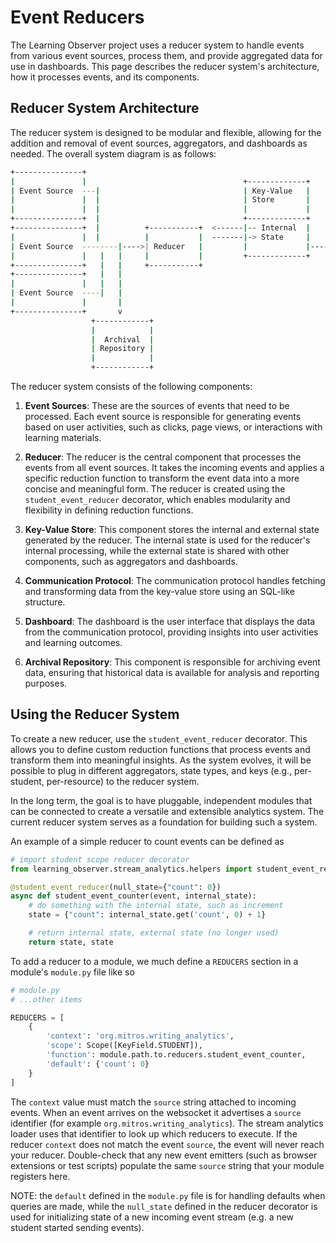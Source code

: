 # Event Reducers

The Learning Observer project uses a reducer system to handle events from various event sources, process them, and provide aggregated data for use in dashboards. This page describes the reducer system's architecture, how it processes events, and its components.

## Reducer System Architecture

The reducer system is designed to be modular and flexible, allowing for the addition and removal of event sources, aggregators, and dashboards as needed. The overall system diagram is as follows:

```bash
+---------------+
|               |                                   +-------------+
| Event Source  ---|                                | Key-Value   |
|               |  |                                | Store       |
|               |  |                                |             |
+---------------+  |                                +-------------+
+---------------+  |          +-----------+  <------|-- Internal  |
|               |  |          |           |  -------|-> State     |       +---------------+      +------------+
| Event Source  --------|---->| Reducer   |         |             |------>|               |      |            |
|               |   |   |     |           |         +-------------+       | Communication |----> | Dashboard  |
+---------------+   |   |     +-----------+                               | Protocol      |      |            |
+---------------+   |   |                                                 +---------------+      +------------+
|               |   |   |
| Event Source  ----|   |
|               |       |
+---------------+       v
                  +------------+
                  |            |
                  |  Archival  |
                  | Repository |
                  |            |
                  +------------+
```

The reducer system consists of the following components:

1. **Event Sources**: These are the sources of events that need to be processed. Each event source is responsible for generating events based on user activities, such as clicks, page views, or interactions with learning materials.

2. **Reducer**: The reducer is the central component that processes the events from all event sources. It takes the incoming events and applies a specific reduction function to transform the event data into a more concise and meaningful form. The reducer is created using the `student_event_reducer` decorator, which enables modularity and flexibility in defining reduction functions.

3. **Key-Value Store**: This component stores the internal and external state generated by the reducer. The internal state is used for the reducer's internal processing, while the external state is shared with other components, such as aggregators and dashboards.

4. **Communication Protocol**: The communication protocol handles fetching and transforming data from the key-value store using an SQL-like structure.

5. **Dashboard**: The dashboard is the user interface that displays the data from the communication protocol, providing insights into user activities and learning outcomes.

6. **Archival Repository**: This component is responsible for archiving event data, ensuring that historical data is available for analysis and reporting purposes.

## Using the Reducer System

To create a new reducer, use the `student_event_reducer` decorator. This allows you to define custom reduction functions that process events and transform them into meaningful insights. As the system evolves, it will be possible to plug in different aggregators, state types, and keys (e.g., per-student, per-resource) to the reducer system.

In the long term, the goal is to have pluggable, independent modules that can be connected to create a versatile and extensible analytics system. The current reducer system serves as a foundation for building such a system.

An example of a simple reducer to count events can be defined as

```python
# import student scope reducer decorator
from learning_observer.stream_analytics.helpers import student_event_reducer

@student_event_reducer(null_state={"count": 0})
async def student_event_counter(event, internal_state):
    # do something with the internal state, such as increment
    state = {"count": internal_state.get('count', 0) + 1}

    # return internal state, external state (no longer used)
    return state, state
```

To add a reducer to a module, we much define a `REDUCERS` section in a module's `module.py` file like so

```python
# module.py
# ...other items

REDUCERS = [
    {
        'context': 'org.mitros.writing_analytics',
        'scope': Scope([KeyField.STUDENT]),
        'function': module.path.to.reducers.student_event_counter,
        'default': {'count': 0}
    }
]
```

The `context` value must match the `source` string attached to incoming
events. When an event arrives on the websocket it advertises a `source`
identifier (for example `org.mitros.writing_analytics`). The stream
analytics loader uses that identifier to look up which reducers to
execute. If the reducer `context` does not match the event `source`, the
event will never reach your reducer. Double-check that any new event
emitters (such as browser extensions or test scripts) populate the same
`source` string that your module registers here.

NOTE: the `default` defined in the `module.py` file is for handling defaults when queries are made, while the `null_state` defined in the reducer decorator is used for initializing state of a new incoming event stream (e.g. a new student started sending events).
